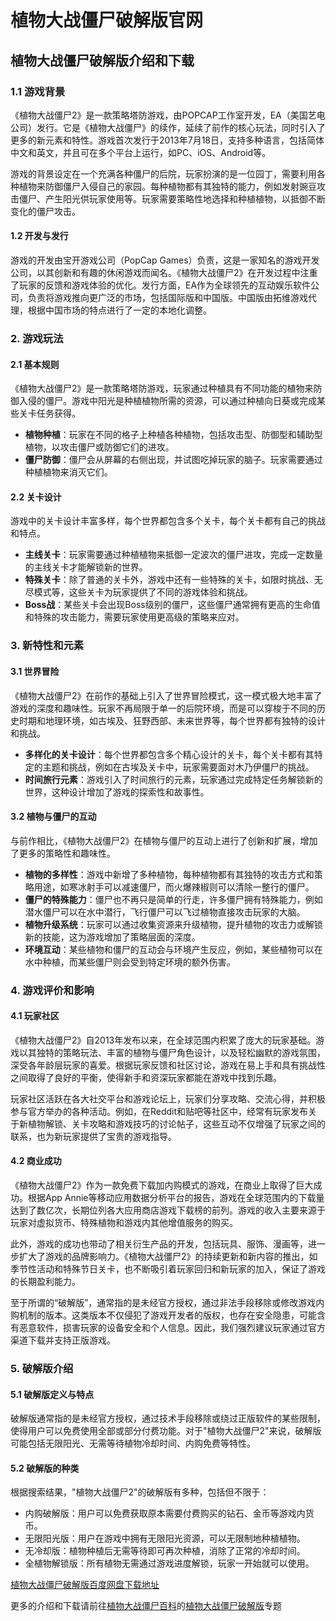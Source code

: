 # 植物大战僵尸破解版官网
## 植物大战僵尸破解版介绍和下载
### 1.1 游戏背景
《植物大战僵尸2》是一款策略塔防游戏，由POPCAP工作室开发，EA（美国艺电公司）发行。它是《植物大战僵尸》的续作，延续了前作的核心玩法，同时引入了更多的新元素和特性。游戏首次发行于2013年7月18日，支持多种语言，包括简体中文和英文，并且可在多个平台上运行，如PC、iOS、Android等。

游戏的背景设定在一个充满各种僵尸的后院，玩家扮演的是一位园丁，需要利用各种植物来防御僵尸入侵自己的家园。每种植物都有其独特的能力，例如发射豌豆攻击僵尸、产生阳光供玩家使用等。玩家需要策略性地选择和种植植物，以抵御不断变化的僵尸攻击。

#### 1.2 开发与发行
游戏的开发由宝开游戏公司（PopCap Games）负责，这是一家知名的游戏开发公司，以其创新和有趣的休闲游戏而闻名。《植物大战僵尸2》在开发过程中注重了玩家的反馈和游戏体验的优化。发行方面，EA作为全球领先的互动娱乐软件公司，负责将游戏推向更广泛的市场，包括国际版和中国版。中国版由拓维游戏代理，根据中国市场的特点进行了一定的本地化调整。

### 2. 游戏玩法
#### 2.1 基本规则
《植物大战僵尸2》是一款策略塔防游戏，玩家通过种植具有不同功能的植物来防御入侵的僵尸。游戏中阳光是种植植物所需的资源，可以通过种植向日葵或完成某些关卡任务获得。

- **植物种植**：玩家在不同的格子上种植各种植物，包括攻击型、防御型和辅助型植物，以攻击僵尸或防御它们的进攻。
- **僵尸防御**：僵尸会从屏幕的右侧出现，并试图吃掉玩家的脑子。玩家需要通过种植植物来消灭它们。

#### 2.2 关卡设计
游戏中的关卡设计丰富多样，每个世界都包含多个关卡，每个关卡都有自己的挑战和特点。

- **主线关卡**：玩家需要通过种植植物来抵御一定波次的僵尸进攻，完成一定数量的主线关卡才能解锁新的世界。
- **特殊关卡**：除了普通的关卡外，游戏中还有一些特殊的关卡，如限时挑战、无尽模式等，这些关卡为玩家提供了不同的游戏体验和挑战。
- **Boss战**：某些关卡会出现Boss级别的僵尸，这些僵尸通常拥有更高的生命值和特殊的攻击能力，需要玩家使用更高级的策略来应对。

### 3. 新特性和元素

#### 3.1 世界冒险
《植物大战僵尸2》在前作的基础上引入了世界冒险模式，这一模式极大地丰富了游戏的深度和趣味性。玩家不再局限于单一的后院环境，而是可以穿梭于不同的历史时期和地理环境，如古埃及、狂野西部、未来世界等，每个世界都有独特的设计和挑战。

- **多样化的关卡设计**：每个世界都包含多个精心设计的关卡，每个关卡都有其特定的主题和挑战，例如在古埃及关卡中，玩家需要面对木乃伊僵尸的挑战。
- **时间旅行元素**：游戏引入了时间旅行的元素，玩家通过完成特定任务解锁新的世界，这种设计增加了游戏的探索性和故事性。

#### 3.2 植物与僵尸的互动
与前作相比，《植物大战僵尸2》在植物与僵尸的互动上进行了创新和扩展，增加了更多的策略性和趣味性。

- **植物的多样性**：游戏中新增了多种植物，每种植物都有其独特的攻击方式和策略用途，如寒冰射手可以减速僵尸，而火爆辣椒则可以清除一整行的僵尸。
- **僵尸的特殊能力**：僵尸也不再只是简单的行走，许多僵尸拥有特殊能力，例如潜水僵尸可以在水中潜行，飞行僵尸可以飞过植物直接攻击玩家的大脑。
- **植物升级系统**：玩家可以通过收集资源来升级植物，提升植物的攻击力或解锁新的技能，这为游戏增加了策略层面的深度。
- **环境互动**：某些植物和僵尸的互动会与环境产生反应，例如，某些植物可以在水中种植，而某些僵尸则会受到特定环境的额外伤害。

### 4. 游戏评价和影响

#### 4.1 玩家社区
《植物大战僵尸2》自2013年发布以来，在全球范围内积累了庞大的玩家基础。游戏以其独特的策略玩法、丰富的植物与僵尸角色设计，以及轻松幽默的游戏氛围，深受各年龄层玩家的喜爱。根据玩家反馈和社区讨论，游戏在易上手和具有挑战性之间取得了良好的平衡，使得新手和资深玩家都能在游戏中找到乐趣。

玩家社区活跃在各大社交平台和游戏论坛上，玩家们分享攻略、交流心得，并积极参与官方举办的各种活动。例如，在Reddit和贴吧等社区中，经常有玩家发布关于新植物解锁、关卡攻略和游戏技巧的讨论帖子，这些互动不仅增强了玩家之间的联系，也为新玩家提供了宝贵的游戏指导。

#### 4.2 商业成功
《植物大战僵尸2》作为一款免费下载加内购模式的游戏，在商业上取得了巨大成功。根据App Annie等移动应用数据分析平台的报告，游戏在全球范围内的下载量达到了数亿次，长期位列各大应用商店游戏下载榜的前列。游戏的收入主要来源于玩家对虚拟货币、特殊植物和游戏内其他增值服务的购买。

此外，游戏的成功也带动了相关衍生产品的开发，包括玩具、服饰、漫画等，进一步扩大了游戏的品牌影响力。《植物大战僵尸2》的持续更新和新内容的推出，如季节性活动和特殊节日关卡，也不断吸引着玩家回归和新玩家的加入，保证了游戏的长期盈利能力。

至于所谓的“破解版”，通常指的是未经官方授权，通过非法手段移除或修改游戏内购机制的版本。这类版本不仅侵犯了游戏开发者的版权，也存在安全隐患，可能含有恶意软件，损害玩家的设备安全和个人信息。因此，我们强烈建议玩家通过官方渠道下载并支持正版游戏。

### 5. 破解版介绍

#### 5.1 破解版定义与特点
破解版通常指的是未经官方授权，通过技术手段移除或绕过正版软件的某些限制，使得用户可以免费使用全部或部分付费功能。对于"植物大战僵尸2"来说，破解版可能包括无限阳光、无需等待植物冷却时间、内购免费等特性。

#### 5.2 破解版的种类
根据搜索结果，"植物大战僵尸2"的破解版有多种，包括但不限于：
- 内购破解版：用户可以免费获取原本需要付费购买的钻石、金币等游戏内货币。
- 无限阳光版：用户在游戏中拥有无限阳光资源，可以无限制地种植植物。
- 无冷却版：植物种植后无需等待即可再次种植，消除了正常的冷却时间。
- 全植物解锁版：所有植物无需通过游戏进度解锁，玩家一开始就可以使用。


[植物大战僵尸破解版百度网盘下载地址](https://pan.baidu.com/share/init?surl=fTDi48hSNmUoBsGBTNCJWg&pwd=6wqa)

更多的介绍和下载请前往[植物大战僵尸百科](https://pvzbaike.com)的[植物大战僵尸破解版](https://pvzbaike.com/pvz_pojie)专题
